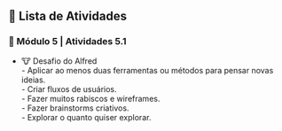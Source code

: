 <h2 dir="auto"> 📝 Lista de Atividades </h2>

<h3 dir="auto"> 🔶 Módulo 5 | Atividades 5.1 </h3>
<ul dir="auto">
  <li>🐮  Desafio do Alfred </li>
  - Aplicar ao menos duas ferramentas ou métodos para pensar novas ideias.<br>
  - Criar fluxos de usuários.<br>
  - Fazer muitos rabiscos e wireframes.<br>
  - Fazer brainstorms criativos.<br>
  - Explorar o quanto quiser explorar.<br>
</ul>